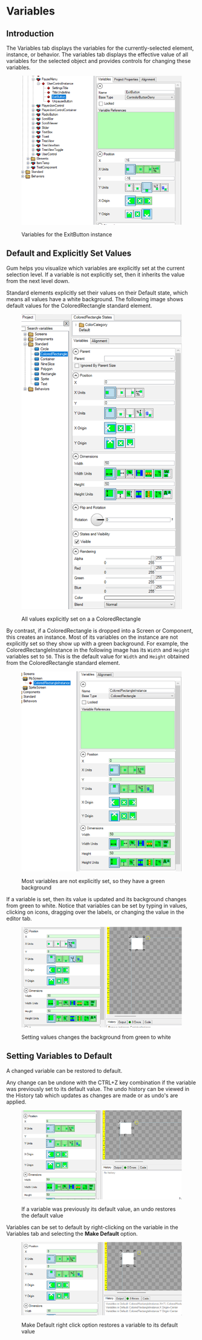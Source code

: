 # Variables

## Introduction

The Variables tab displays the variables for the currently-selected element, instance, or behavior. The variables tab displays the effective value of all variables for the selected object and provides controls for changing these variables.

<figure><img src="../../.gitbook/assets/VariablesTab.png" alt=""><figcaption><p>Variables for the ExitButton instance</p></figcaption></figure>

## Default and Explicitly Set Values

Gum helps you visualize which variables are explicitly set at the current selection level. If a variable is not explicitly set, then it inherits the value from the next level down.

Standard elements explicitly set their values on their Default state, which means all values have a white background. The following image shows default values for the ColoredRectangle standard element.

<figure><img src="../../.gitbook/assets/14_09 17 15.png" alt=""><figcaption><p>All values explicitly set on a a ColoredRectangle</p></figcaption></figure>

By contrast, if a ColoredRectangle is dropped into a Screen or Component, this creates an instance. Most of its variables on the instance are not explicitly set so they show up with a green background. For example, the ColoredRectangleInstance in the following image has its `Width` and `Height` variables set to `50`. This is the default value for `Width` and `Height` obtained from the ColoredRectangle standard element.

<figure><img src="../../.gitbook/assets/15_04 19 28.png" alt=""><figcaption><p>Most variables are not explicitly set, so they have a green background</p></figcaption></figure>

If a variable is set, then its value is updated and its background changes from green to white. Notice that variables can be set by typing in values, clicking on icons, dragging over the labels, or changing the value in the editor tab.

<figure><img src="../../.gitbook/assets/15_04 22 36.gif" alt=""><figcaption><p>Setting values changes the background from green to white</p></figcaption></figure>

## Setting Variables to Default

A changed variable can be restored to default.

Any change can be undone with the CTRL+Z key combination if the variable was previously set to its default value. The undo history can be viewed in the History tab which updates as changes are made or as undo's are applied.

<figure><img src="../../.gitbook/assets/15_04 27 13.gif" alt=""><figcaption><p>If a variable was previously its default value, an undo restores the default value</p></figcaption></figure>

Variables can be set to default by right-clicking on the variable in the Variables tab and selecting the **Make Default** option.

<figure><img src="../../.gitbook/assets/15_04 29 04.gif" alt=""><figcaption><p>Make Default right click option restores a variable to its default value</p></figcaption></figure>

